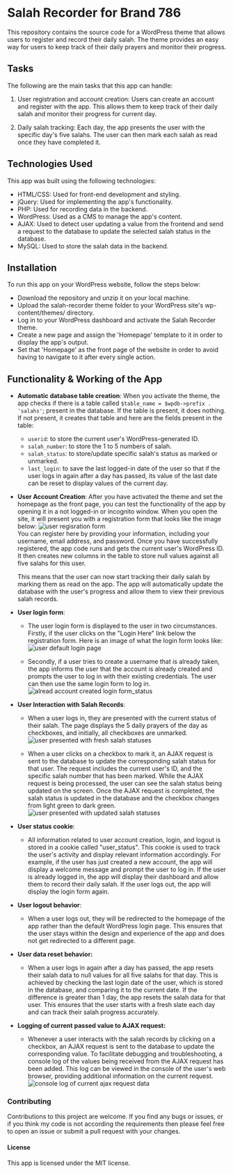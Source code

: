 # Salah Recorder for Brand 786

This repository contains the source code for a WordPress theme that allows users to register and record their daily salah. The theme provides an easy way for users to keep track of their daily prayers and monitor their progress.

## Tasks

The following are the main tasks that this app can handle:

1) User registration and account creation: Users can create an account and register with the app. This allows them to keep track of their daily salah and monitor their progress for current day.

2) Daily salah tracking: Each day, the app presents the user with the specific day's five salahs. The user can then mark each salah as read once they have completed it.

## Technologies Used

This app was built using the following technologies:

- HTML/CSS: Used for front-end development and styling.
- jQuery: Used for implementing the app's functionality.
- PHP: Used for recording data in the backend.
- WordPress: Used as a CMS to manage the app's content.
- AJAX: Used to detect user updating a value from the frontend and send a request to the database to update the selected salah status in the database.
- MySQL: Used to store the salah data in the backend.

## Installation

To run this app on your WordPress website, follow the steps below:

- Download the repository and unzip it on your local machine.
- Upload the salah-recorder theme folder to your WordPress site's wp-content/themes/ directory.
- Log in to your WordPress dashboard and activate the Salah Recorder theme.
- Create a new page and assign the 'Homepage' template to it in order to display the app's output.
- Set that 'Homepage' as the front page of the website in order to avoid having to navigate to it after every single action.


## Functionality & Working of the App 

- **Automatic database table creation**: When you activate the theme, the app checks if there is a table called `$table_name = $wpdb->prefix . 'salahs'`; present in the database. If the table is present, it does nothing. If not present, it creates that table and here are the fields present in the table:

	- `userid`: to store the current user's WordPress-generated ID.
	- `salah_number`: to store the 1 to 5 numbers of salah.
	- `salah_status`: to store/update specific salah's status as marked or unmarked.
	- `last_login`: to save the last logged-in date of the user so that if the user logs in again after a day has passed, its value of the last date can be reset to display values of the current day.
 - **User Account Creation**: After you have activated the theme and set the homepage as the front page, you can test the functionality of the app by opening it in a not logged-in or incognito window. When you open the site, it will present you with a registration form that looks like the image below:
![user regisration form](images/user_regisration_form.png)  
You can register here by providing your information, including your username, email address, and password. Once you have successfully registered, the app code runs and gets the current user's WordPress ID. It then creates new columns in the table to store null values against all five salahs for this user.

	This means that the user can now start tracking their daily salah by marking them as read on the app. The app will automatically update the database with the user's progress and allow them to view their previous salah records.

- **User login form**:

	- The user login form is displayed to the user in two circumstances. Firstly, if the user clicks on the "Login Here" link below the registration form. Here is an image of what the login form looks like:![user default login page](images/user_default_login_page.png)  

	- Secondly, if a user tries to create a username that is already taken, the app informs the user that the account is already created and prompts the user to log in with their existing credentials. The user can then use the same login form to log in.![alread account created login form_status](images/alread_account_created_login_form_status.png)  

- **User Interaction with Salah Records**:

	- When a user logs in, they are presented with the current status of their salah. The page displays the 5 daily prayers of the day as checkboxes, and initially, all checkboxes are unmarked.![user presented with fresh salah statuses](images/user_presented_with_fresh_salah_statuses.png)  

	- When a user clicks on a checkbox to mark it, an AJAX request is sent to the database to update the corresponding salah status for that user. The request includes the current user's ID, and the specific salah number that has been marked. While the AJAX request is being processed, the user can see the salah status being updated on the screen. Once the AJAX request is completed, the salah status is updated in the database and the checkbox changes from light green to dark green.![user presented with updated salah statuses](images/user_presented_with_updated_salah_statuses.png)  

-  **User status cookie**:
	- All information related to user account creation, login, and logout is stored in a cookie called "user_status". This cookie is used to track the user's activity and display relevant information accordingly. For example, if the user has just created a new account, the app will display a welcome message and prompt the user to log in. If the user is already logged in, the app will display their dashboard and allow them to record their daily salah. If the user logs out, the app will display the login form again.

- **User logout behavior**:

	- When a user logs out, they will be redirected to the homepage of the app rather than the default WordPress login page. This ensures that the user stays within the design and experience of the app and does not get redirected to a different page.

- **User data reset behavior:**

    - When a user logs in again after a day has passed, the app resets their salah data to null values for all five salahs for that day. This is achieved by checking the last login date of the user, which is stored in the database, and comparing it to the current date. If the difference is greater than 1 day, the app resets the salah data for that user. This ensures that the user starts with a fresh slate each day and can track their salah progress accurately.

- **Logging of current passed value to AJAX request:**

	- Whenever a user interacts with the salah records by clicking on a checkbox, an AJAX request is sent to the database to update the corresponding value. To facilitate debugging and troubleshooting, a console log of the values being received from the AJAX request has been added. This log can be viewed in the console of the user's web browser, providing additional information on the current request.![console log of current ajax request data](images/console_log_of_current_ajax_request_data.png)  

### Contributing

Contributions to this project are welcome. If you find any bugs or issues, or if you think my code is not according the requirements then please feel free to open an issue or submit a pull request with your changes.

#### License

This app is licensed under the MIT license.
